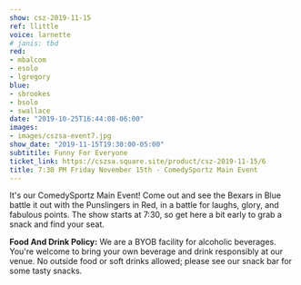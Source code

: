 ```yaml
---
show: csz-2019-11-15
ref: llittle
voice: larnette
# janis: tbd
red:
- mbalcom
- esolo
- lgregory
blue:
- sbrookes
- bsolo
- swallace
date: "2019-10-25T16:44:08-06:00"
images:
- images/cszsa-event7.jpg
show_date: "2019-11-15T19:30:00-05:00"
subtitile: Funny For Everyone
ticket_link: https://cszsa.square.site/product/csz-2019-11-15/6
title: 7:30 PM Friday November 15th - ComedySportz Main Event
---
```


It's our ComedySportz Main Event! Come out and see the Bexars in Blue battle it out with the Punslingers in Red, in a battle for laughs, glory, and fabulous points. The show starts at 7:30, so get here a bit early to grab a snack and find your seat.

**Food And Drink Policy:** We are a BYOB facility for alcoholic beverages. You're welcome to bring your own beverage and drink responsibly at our venue. No outside food or soft drinks allowed; please see our snack bar for some tasty snacks.
